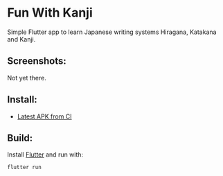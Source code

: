 # Fun With Kanji

Simple Flutter app to learn Japanese writing systems Hiragana, Katakana and Kanji.

## Screenshots:

Not yet there.

## Install:

- [Latest APK from CI](https://gitlab.com/krillefear/funny-kanji/-/jobs/artifacts/main/browse?job=build_apk)

## Build:

Install [Flutter](https://flutter.dev) and run with:

```sh
flutter run
```